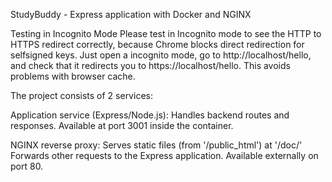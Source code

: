 StudyBuddy - Express application with Docker and NGINX

Testing in Incognito Mode
Please test in Incognito mode to see the HTTP to HTTPS redirect correctly, because Chrome blocks direct redirection for selfsigned keys.
Just open a incognito mode, go to http://localhost/hello, and check that it redirects you to https://localhost/hello.
This avoids problems with browser cache.

The project consists of 2 services:

Application service (Express/Node.js):
Handles backend routes and responses.
Available at port 3001 inside the container.

NGINX reverse proxy:
Serves static files (from '/public_html') at '/doc/'
Forwards other requests to the Express application.
Available externally on port 80.